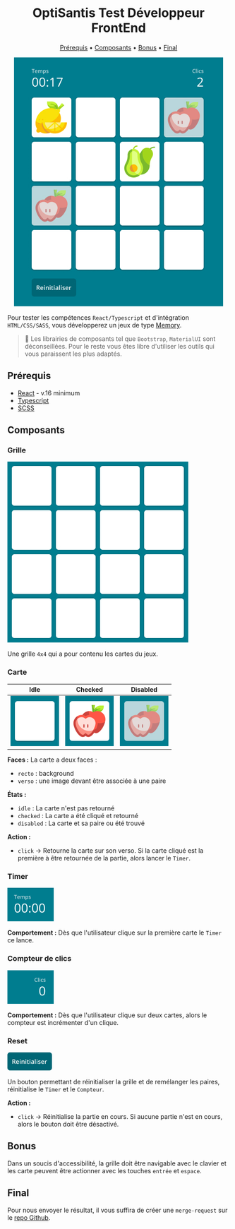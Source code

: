 <h1 align="center">OptiSantis Test Développeur FrontEnd</h1>

<p align="center">
    <a href="#prerequis">Prérequis</a> • <a href="#composants">Composants</a> • <a href="#bonus">Bonus</a> • <a href="#final">Final</a>
</p>

<div align="center">
    <img src="./assets/images/.docs/Grid.jpg" alt="Jeux du Memory en cours" />
</div>

Pour tester les compétences `React/Typescript` et d'intégration `HTML/CSS/SASS`, vous développerez un jeux de type [Memory](https://fr.wikipedia.org/wiki/Memory_(jeu)).

> 🚨 Les librairies de composants tel que `Bootstrap`, `MaterialUI` sont déconseillées. Pour le reste vous êtes libre d'utiliser les outils qui vous paraissent les plus adaptés.

## Prérequis

* [React](https://reactjs.org/) - v.16 minimum
* [Typescript](https://www.typescriptlang.org/)
* [SCSS](https://sass-lang.com/)

## Composants

### Grille

![Grille du Memory](/assets/images/.docs/components/Grid.jpg)

Une grille `4x4` qui a pour contenu les cartes du jeux.

### Carte

| Idle  | Checked  | Disabled  |
|:-:|:-:|:-:|
| ![](/assets/images/.docs/components/Card/Recto.jpg) | ![](/assets/images/.docs/components/Card/Verso.jpg) | ![](/assets/images/.docs/components/Card/Found.jpg) |

**Faces :**
La carte a deux faces : 
* `recto` : background
* `verso` : une image devant être associée à une paire

**États :**
* `idle` : La carte n'est pas retourné
* `checked` : La carte a été cliqué et retourné
* `disabled` : La carte et sa paire ou été trouvé

**Action :**
* `click` -> Retourne la carte sur son verso. Si la carte cliqué est la première à être retournée de la partie, alors lancer le `Timer`.

### Timer

![Timer à zéro](/assets/images/.docs/components/Timer.jpg)

**Comportement :** Dès que l'utilisateur clique sur la première carte le `Timer` ce lance. 

### Compteur de clics

![Compteur de cliques](/assets/images/.docs/components/Counter.jpg)

**Comportement :** Dès que l'utilisateur clique sur deux cartes, alors le compteur est incrémenter d'un clique. 

### Reset

![Button reset](/assets/images/.docs/components/Reset.png)

Un bouton permettant de réinitialiser la grille et de remélanger les paires, réinitialise le `Timer` et le `Compteur`.

**Action :** 
* `click` -> Réinitialise la partie en cours. Si aucune partie n'est en cours, alors le bouton doit être désactivé.

## Bonus

Dans un soucis d'accessibilité, la grille doit être navigable avec le clavier et les carte peuvent être actionner avec les touches `entrée` et `espace`.

## Final

Pour nous envoyer le résultat, il vous suffira de créer une `merge-request` sur le [repo Github](https://github.com/optisantis/test-front).
